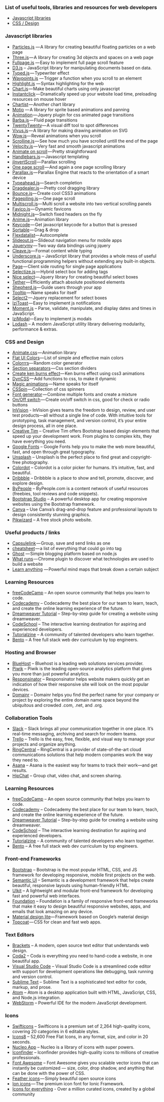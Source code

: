 ### List of useful tools, libraries and resources for web developers

* [Javascript libraries](#javascript-libraries)
* [CSS / Design](#css-and-design)


### Javascript libraries

* [Particles.js](http://vincentgarreau.com/particles.js/) — A library for creating beautiful floating particles on a web page
* [Three.js](https://threejs.org/) — A library for creating 3d objects and spaces on a web page
* [Fullpage.js](https://alvarotrigo.com/fullPage/#firstPage) — Easy to implement full page scroll feature
* [D3.js](https://d3js.org) – JavaScript library for manipulating documents based on data. 
* [Typed.js](http://www.mattboldt.com/demos/typed-js/) — Typewriter effect
* [Waypoints.js](http://imakewebthings.com/waypoints/) — Trigger a function when you scroll to an element
* [Highlight.js](https://highlightjs.org/) — Syntax highlighting for the web
* [Chart.js](http://www.chartjs.org/) — Make beautiful charts using only javascript
* [Instantclick](http://instantclick.io/) — Dramatically speed up your website load time, preloading resources on mouse hover
* [Chartist](http://gionkunz.github.io/chartist-js/index.html) — Another chart library
* [Motio](http://darsa.in/motio/#!introduction) — A library for sprite based animations and panning
* [Animstion](http://git.blivesta.com/animsition/) — Jquery plugin for css animated page transitions
* [Barba.js](https://github.com/luruke/barba.js) — Fluid page transitions
* [TwentyTwenty](http://zurb.com/playground/twentytwenty)— A visual diff tool to spot differences
* [Vivus.js](https://github.com/maxwellito/vivus#vivusjs) — A library for making drawing animation on SVG
* [Wow.js](http://mynameismatthieu.com/WOW/)— Reveal animations when you scroll
* [Scrolline.js](https://github.com/anthonyly/Scrolline.js) — See how much you have scrolled untill the end of the page
* [Velocity.js](http://velocityjs.org/) — Very fast and smooth javascript animations
* [Animate on scroll](http://michalsnik.github.io/aos/) — Pretty straightforward
* [Handlebars.js](http://handlebarsjs.com/) — Javascript templating
* [jInvertScroll](http://www.pixxelfactory.net/jInvertScroll/) — Parallax scrolling
* [One page scroll](https://github.com/peachananr/onepage-scroll) — And again a one page scrolling library
* [Parallax.js](https://github.com/wagerfield/parallax) — Parallax Engine that reacts to the orientation of a smart device
* [Typeahead.js](http://twitter.github.io/typeahead.js/)— Search completion
* [Dragdealer.js](http://skidding.github.io/dragdealer/) — Pretty cool dragging library
* [Bounce.js](http://bouncejs.com/)— Create cool CSS3 animations
* [Pagepiling.js](https://github.com/alvarotrigo/pagePiling.js) — One page scroll
* [Multiscroll.js](https://github.com/alvarotrigo/multiscroll.js)— Multi scroll a website into two vertical scrolling panels
* [Favico.js](http://lab.ejci.net/favico.js/) — Dynamic favicons
* [Midnight.js](http://aerolab.github.io/midnight.js/)— Switch fixed headers on the fly
* [Anime.js](http://animejs.com/)— Animation library
* [Keycode](http://keycode.info/) — Get javascript keycode for a button that is pressed
* [Sortable](http://rubaxa.github.io/Sortable/) — Drag & drop
* [Flexdatalist](http://projects.sergiodinislopes.pt/flexdatalist/)— Autocomplete
* [Slideout.js](https://slideout.js.org/)— Slideout navigation menu for mobile apps
* [Jquerymy](http://jquerymy.com/#/) — Two way data bindings using jquery
* [Cleave.js](http://nosir.github.io/cleave.js/)— Format content while typing
* [Underscore.js](http://underscorejs.org) – JavaScript library that provides a whole mess of useful functional programming helpers without extending any built-in objects.
* [Page](http://smalljs.org/client-side-routing/page/) — Client side routing for single page applications
* [Selectize.js](http://selectize.github.io/selectize.js/) — Hybrid select box for adding tags
* [Nice select](http://hernansartorio.com/jquery-nice-select/)— Jquery library for creating beautiful select boxes
* [Tether](http://tether.io/) — Efficiently attach absolute positioned elements
* [Shepherd.js](https://github.com/HubSpot/shepherd)— Guide users through your app
* [Tooltip](https://github.com/HubSpot/tooltip) — Name speaks for itself
* [Select2](https://select2.github.io/) — Jquery replacement for select boxes
* [IziToast](http://izitoast.marcelodolce.com/) — Easy to implement js notifications
* [Moment.js](http://momentjs.com) – Parse, validate, manipulate, and display dates and times in JavaScript.
* [IziModal](http://izimodal.marcelodolce.com/)— Easy to implement js modals
* [Lodash](https://lodash.com) – A modern JavaScript utility library delivering modularity, performance & extras.


### CSS and Design

* [Animate.css](https://daneden.github.io/animate.css/) — Animation library
* [Flat UI Colors](https://flatuicolors.com/)— List of simple and effective main colors
* [Colorrrs](https://www.webpagefx.com/web-design/random-color-picker/)— Random color generator
* [Section separators](https://tympanus.net/Development/SectionSeparators/) — Css section dividers
* [Create ken burns effect](https://www.kirupa.com/html5/ken_burns_effect_css.htm)— Ken burns effect using css3 animations
* [DynCSS](http://www.vittoriozaccaria.net/dyn-css/) — Add functions to css, to make it dynamic
* [Magic animations](https://www.minimamente.com/example/magic_animations/) — Name speaks for itself
* [CSSpin](https://webkul.github.io/csspin/) — Collection of css spinners
* [Font generator](http://brandmark.io/font-generator/) — Combine multiple fonts and create a mixture
* [On/Off switch](https://proto.io/freebies/onoff/) — Create on/off switch in css, good for check or radio buttons
* [InVision](https://www.invisionapp.com/?ref=creativetim) - InVision gives teams the freedom to design, review, and user test products—all without a single line of code. With intuitive tools for prototyping, task management, and version control, it’s your entire design process, all in one place.
* [Creative Tim](https://www.creative-tim.com) – Creative Tim offers Bootstrap based design elements that speed up your development work. From plugins to complex kits, they have everything you need.
* [Google Fonts](https://fonts.google.com) – Google Fonts help you to make the web more beautiful, fast, and open through great typography.
* [Unsplash](https://unsplash.com) – Unsplash is the perfect place to find great and copyright-free photography.
* [Colordot](https://color.hailpixel.com) – Colordot is a color picker for humans. It’s intuitive, fast, and beautiful.
* [Dribbble](https://dribbble.com) – Dribbble is a place to show and tell, promote, discover, and explore design.
* [ByPeople](https://www.bypeople.com) – ByPeople.com is a content network of useful resources (freebies, tool reviews and code snippets).
* [Bootstrap Studio](https://bootstrapstudio.io) – A powerful desktop app for creating responsive websites using the Bootstrap framework.
* [Canva](https://www.canva.com) – Use Canva’s drag-and-drop feature and professional layouts to design consistently stunning graphics.
* [Pikwizard](https://pikwizard.com) – A free stock photo website.


### Useful products / links

* [Capsulelink](http://capsulelink.com) — Group, save and send links as one
* [<head> cheatsheet](https://github.com/joshbuchea/HEAD) — a list of everything that could go into <head> tag
* [Ghost](https://ghost.org/) — Simple blogging platform based on node.js
* [What runs](https://www.whatruns.com/) — Chrome plugin to discover what technologies are used to build a website
* [Learn anything](https://learn-anything.xyz/learn-anything) — Powerful mind maps that break down a certain subject


### Learning Resources

* [freeCodeCamp](https://www.freecodecamp.com) – An open source community that helps you learn to code.
* [Codecademy](https://www.codecademy.com) – Codecademy the best place for our team to learn, teach, and create the online learning experience of the future.
* [Dreamweaver Tutorial](https://websitesetup.org/dreamweaver-tutorial/) – Step-by-step guide for creating a website using dreamweaver.
* [CodeSchool](https://www.codeschool.com) – The interactive learning destination for aspiring and experienced developers.
* [Tutorialzine](https://tutorialzine.com) – A community of talented developers who learn together.
* [Bento](https://bento.io) – A free full stack web dev curriculum by top engineers.


### Hosting and Browser
 
* [BlueHost](https://www.bluehost.com/?ref=creativetim) – Bluehost is a leading web solutions services provider.
* [Piwik](https://piwik.org) – Piwik is the leading open-source analytics platform that gives you more than just powerful analytics.
* [Responsinator](http://www.responsinator.com) – Responsinator helps website makers quickly get an indication of how their responsive site will look on the most popular devices.
* [Domainr](https://domainr.com) – Domainr helps you find the perfect name for your company or project by exploring the entire domain name space beyond the ubiquitous and crowded .com, .net, and .org.


### Collaboration Tools

* [Slack](https://slack.com) – Slack brings all your communication together in one place. It’s real-time messaging, archiving and search for modern teams.
* [Trello](https://trello.com) – Trello is the easy, free, flexible, and visual way to manage your projects and organize anything.
* [RingCentral](https://glip.com) – RingCentral is a provider of state-of-the-art cloud communications solutions that help modern companies work the way they need to.
* [Asana](https://asana.com/try) – Asana is the easiest way for teams to track their work—and get results.
* [HipChat](https://www.hipchat.com) – Group chat, video chat, and screen sharing.


### Learning Resources

* [freeCodeCamp](https://www.freecodecamp.com) – An open source community that helps you learn to code.
* [Codecademy](https://www.codecademy.com) – Codecademy the best place for our team to learn, teach, and create the online learning experience of the future.
* [Dreamweaver Tutorial](https://websitesetup.org/dreamweaver-tutorial/) – Step-by-step guide for creating a website using dreamweaver.
* [CodeSchool](https://www.codeschool.com) – The interactive learning destination for aspiring and experienced developers.
* [Tutorialzine](https://tutorialzine.com) – A community of talented developers who learn together.
* [Bento](https://bento.io) – A free full stack web dev curriculum by top engineers.


### Front-end Frameworks

* [Bootstrap](http://getbootstrap.com) – Bootstrap is the most popular HTML, CSS, and JS framework for developing responsive, mobile first projects on the web.
* [Semantic UI](https://semantic-ui.com)  – Semantic is a development framework that helps create beautiful, responsive layouts using human-friendly HTML.
* [UIkit](https://getuikit.com) – A lightweight and modular front-end framework for developing fast and powerful web interfaces.
* [Foundation](http://foundation.zurb.com) – Foundation is a family of responsive front-end frameworks that make it easy to design beautiful responsive websites, apps, and emails that look amazing on any device.
* [Material design lite](https://getmdl.io/index.html)— Framework based on Google’s material design
* [Topcoat](http://topcoat.io/) — CSS for clean and fast web apps.


### Text Editors

* [Brackets](http://brackets.io) – A modern, open source text editor that understands web design.
* [Coda2](https://panic.com/coda/) – Coda is everything you need to hand-code a website, in one beautiful app.
* [Visual Studio Code](https://code.visualstudio.com) – Visual Studio Code is a streamlined code editor with support for development operations like debugging, task running and version control.
* [Sublime Text](http://www.sublimetext.com) – Sublime Text is a sophisticated text editor for code, markup, and prose.
* [Atom](https://atom.io) – Atom is a desktop application built with HTML, JavaScript, CSS, and Node.js integration.
* [WebStorm](https://www.jetbrains.com/webstorm/) – Powerful IDE for the modern JavaScript development.


### Icons

* [Swifticons](https://www.swifticons.com) – Swifticons is a premium set of 2,264 high-quality icons, covering 20 categories in 6 editable styles.
* [Icons8](https://icons8.com) – 52,600 Free Flat Icons, in any format, size, and color in 20 seconds.
* [Nucleo App](https://nucleoapp.com?ref=creativetim) – Nucleo is a library of icons with super powers.
* [Iconfinder](https://www.iconfinder.com) – Iconfinder provides high-quality icons to millions of creative professionals.
* [Font Awesome](http://fontawesome.io) – Font Awesome gives you scalable vector icons that can instantly be customized — size, color, drop shadow, and anything that can be done with the power of CSS.
* [Feather icons](https://feathericons.com/) — Simply beautiful open source icons
* [Ion icons](http://ionicons.com/) — The premium icon font for Ionic Framework.
* [Icons for everything](https://thenounproject.com/) - Over a million curated icons, created by a global community
